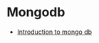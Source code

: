 # Mongodb

- [Introduction to mongo db](https://www.slideshare.net/kimminho7/introduction-to-mongo-db-178770611)